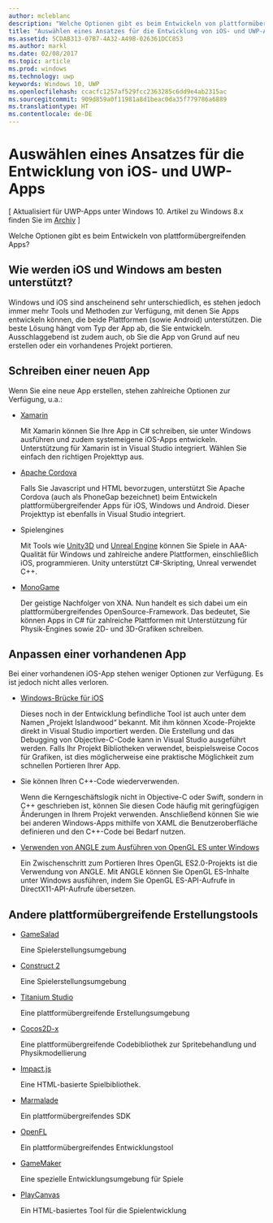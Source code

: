 ```yaml
---
author: mcleblanc
description: "Welche Optionen gibt es beim Entwickeln von plattformübergreifenden Apps?"
title: "Auswählen eines Ansatzes für die Entwicklung von iOS- und UWP-Apps"
ms.assetid: 5CDAB313-07B7-4A32-A49B-026361DCC853
ms.author: markl
ms.date: 02/08/2017
ms.topic: article
ms.prod: windows
ms.technology: uwp
keywords: Windows 10, UWP
ms.openlocfilehash: ccacfc1257af529fcc2363285c6dd9e4ab2315ac
ms.sourcegitcommit: 909d859a0f11981a8d1beac0da35f779786a6889
ms.translationtype: HT
ms.contentlocale: de-DE
---
```

# <a name="selecting-an-approach-to-ios-and-uwp-app-development"></a>Auswählen eines Ansatzes für die Entwicklung von iOS- und UWP-Apps

\[ Aktualisiert für UWP-Apps unter Windows 10. Artikel zu Windows 8.x finden Sie im [Archiv](http://go.microsoft.com/fwlink/p/?linkid=619132) \]

Welche Optionen gibt es beim Entwickeln von plattformübergreifenden Apps?

## <a name="whats-the-best-way-to-support-both-ios-and-windows"></a>Wie werden iOS und Windows am besten unterstützt?

Windows und iOS sind anscheinend sehr unterschiedlich, es stehen jedoch immer mehr Tools und Methoden zur Verfügung, mit denen Sie Apps entwickeln können, die beide Plattformen (sowie Android) unterstützen. Die beste Lösung hängt vom Typ der App ab, die Sie entwickeln. Ausschlaggebend ist zudem auch, ob Sie die App von Grund auf neu erstellen oder ein vorhandenes Projekt portieren.

## <a name="writing-a-new-app"></a>Schreiben einer neuen App

Wenn Sie eine neue App erstellen, stehen zahlreiche Optionen zur Verfügung, u.a.:

-   [Xamarin](http://go.microsoft.com/fwlink/p/?LinkID=320484)

    Mit Xamarin können Sie Ihre App in C# schreiben, sie unter Windows ausführen und zudem systemeigene iOS-Apps entwickeln. Unterstützung für Xamarin ist in Visual Studio integriert. Wählen Sie einfach den richtigen Projekttyp aus.

-   [Apache Cordova](http://go.microsoft.com/fwlink/p/?LinkID=400439)

    Falls Sie Javascript und HTML bevorzugen, unterstützt Sie Apache Cordova (auch als PhoneGap bezeichnet) beim Entwickeln plattformübergreifender Apps für iOS, Windows und Android. Dieser Projekttyp ist ebenfalls in Visual Studio integriert.

-   Spielengines

    Mit Tools wie [Unity3D](http://go.microsoft.com/fwlink/p/?LinkID=320479) und [Unreal Engine](http://go.microsoft.com/fwlink/p/?LinkID=394062) können Sie Spiele in AAA-Qualität für Windows und zahlreiche andere Plattformen, einschließlich iOS, programmieren. Unity unterstützt C#-Skripting, Unreal verwendet C++.

-   [MonoGame](http://go.microsoft.com/fwlink/p/?LinkID=320483)

    Der geistige Nachfolger von XNA. Nun handelt es sich dabei um ein plattformübergreifendes OpenSource-Framework. Das bedeutet, Sie können Apps in C# für zahlreiche Plattformen mit Unterstützung für Physik-Engines sowie 2D- und 3D-Grafiken schreiben.

## <a name="adapting-an-existing-app"></a>Anpassen einer vorhandenen App

Bei einer vorhandenen iOS-App stehen weniger Optionen zur Verfügung. Es ist jedoch nicht alles verloren.

-   [Windows-Brücke für iOS](https://go.microsoft.com/fwlink/p/?LinkId=619014)

    Dieses noch in der Entwicklung befindliche Tool ist auch unter dem Namen „Projekt Islandwood“ bekannt. Mit ihm können Xcode-Projekte direkt in Visual Studio importiert werden. Die Erstellung und das Debugging von Objective-C-Code kann in Visual Studio ausgeführt werden. Falls Ihr Projekt Bibliotheken verwendet, beispielsweise Cocos für Grafiken, ist dies möglicherweise eine praktische Möglichkeit zum schnellen Portieren Ihrer App.

-   Sie können Ihren C++-Code wiederverwenden.

    Wenn die Kerngeschäftslogik nicht in Objective-C oder Swift, sondern in C++ geschrieben ist, können Sie diesen Code häufig mit geringfügigen Änderungen in Ihrem Projekt verwenden. Anschließend können Sie wie bei anderen Windows-Apps mithilfe von XAML die Benutzeroberfläche definieren und den C++-Code bei Bedarf nutzen.

-   [Verwenden von ANGLE zum Ausführen von OpenGL ES unter Windows](http://go.microsoft.com/fwlink/p/?linkid=618387)

    Ein Zwischenschritt zum Portieren Ihres OpenGL ES2.0-Projekts ist die Verwendung von ANGLE. Mit ANGLE können Sie OpenGL ES-Inhalte unter Windows ausführen, indem Sie OpenGL ES-API-Aufrufe in DirectX11-API-Aufrufe übersetzen.

## <a name="other-cross-platform-authoring-tools"></a>Andere plattformübergreifende Erstellungstools

-   [GameSalad](http://go.microsoft.com/fwlink/p/?LinkID=320480)

    Eine Spielerstellungsumgebung

-   [Construct 2]( http://go.microsoft.com/fwlink/p/?LinkID=320481)

    Eine Spielerstellungsumgebung

-   [Titanium Studio](http://go.microsoft.com/fwlink/p/?LinkID=320482)

    Eine plattformübergreifende Erstellungsumgebung

-   [Cocos2D-x](http://go.microsoft.com/fwlink/p/?LinkID=320485)

    Eine plattformübergreifende Codebibliothek zur Spritebehandlung und Physikmodellierung

-   [Impact.js](http://go.microsoft.com/fwlink/p/?LinkID=320486)

    Eine HTML-basierte Spielbibliothek.

-   [Marmalade](http://go.microsoft.com/fwlink/p/?LinkID=320487)

    Ein plattformübergreifendes SDK

-   [OpenFL](http://go.microsoft.com/fwlink/p/?LinkID=320488)

    Ein plattformübergreifendes Entwicklungstool

-   [GameMaker](http://go.microsoft.com/fwlink/p/?LinkID=320490)

    Eine spezielle Entwicklungsumgebung für Spiele

-   [PlayCanvas](http://go.microsoft.com/fwlink/p/?LinkID=394061)

    Ein HTML-basiertes Tool für die Spielentwicklung

